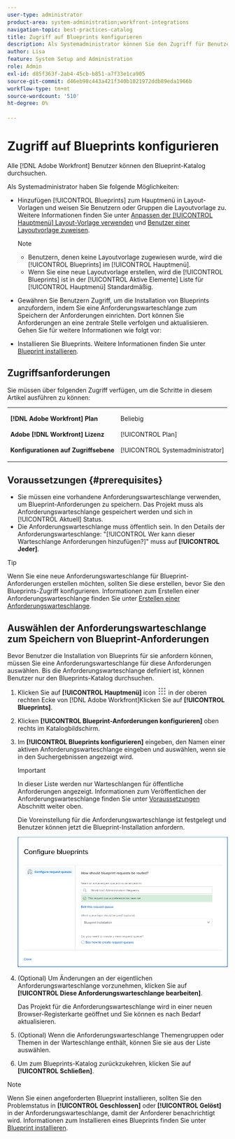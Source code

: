 ```yaml
---
user-type: administrator
product-area: system-administration;workfront-integrations
navigation-topic: best-practices-catalog
title: Zugriff auf Blueprints konfigurieren
description: Als Systemadministrator können Sie den Zugriff für Benutzer aktivieren, um die Installation von Blueprints anzufordern, indem Sie eine Anforderungswarteschlange einrichten, in der die Anforderungen gespeichert werden. Dort können Sie Anforderungen an eine zentrale Stelle verfolgen und aktualisieren.
author: Lisa
feature: System Setup and Administration
role: Admin
exl-id: d85f363f-2ab4-45cb-b851-a7f33e1ca905
source-git-commit: d46eb98c443a421f340b1021972ddb89eda1966b
workflow-type: tm+mt
source-wordcount: '510'
ht-degree: 0%

---
```


# Zugriff auf Blueprints konfigurieren

Alle [!DNL Adobe Workfront] Benutzer können den Blueprint-Katalog durchsuchen.

Als Systemadministrator haben Sie folgende Möglichkeiten:

* Hinzufügen [!UICONTROL Blueprints] zum Hauptmenü in Layout-Vorlagen und weisen Sie Benutzern oder Gruppen die Layoutvorlage zu. Weitere Informationen finden Sie unter [Anpassen der [!UICONTROL Hauptmenü] Layout-Vorlage verwenden](/help/quicksilver/administration-and-setup/customize-workfront/use-layout-templates/customize-main-menu.md) und [Benutzer einer Layoutvorlage zuweisen](/help/quicksilver/administration-and-setup/customize-workfront/use-layout-templates/assign-users-to-layout-template.md).

   >[!NOTE]
   >
   >* Benutzern, denen keine Layoutvorlage zugewiesen wurde, wird die [!UICONTROL Blueprints] im [!UICONTROL Hauptmenü].
   >* Wenn Sie eine neue Layoutvorlage erstellen, wird die [!UICONTROL Blueprints] ist in der [!UICONTROL Aktive Elemente] Liste für [!UICONTROL Hauptmenü] Standardmäßig.



* Gewähren Sie Benutzern Zugriff, um die Installation von Blueprints anzufordern, indem Sie eine Anforderungswarteschlange zum Speichern der Anforderungen einrichten. Dort können Sie Anforderungen an eine zentrale Stelle verfolgen und aktualisieren. Gehen Sie für weitere Informationen wie folgt vor:
* Installieren Sie Blueprints. Weitere Informationen finden Sie unter [Blueprint installieren](../../administration-and-setup/blueprints/blueprints-install.md).

## Zugriffsanforderungen

Sie müssen über folgenden Zugriff verfügen, um die Schritte in diesem Artikel ausführen zu können:

<table style="table-layout:auto"> 
 <col> 
 <col> 
 <tbody> 
  <tr> 
   <td role="rowheader"><strong>[!DNL Adobe Workfront] Plan</strong></td> 
   <td> <p> Beliebig</p> </td> 
  </tr> 
  <tr> 
   <td role="rowheader"><strong>Adobe [!DNL Workfront] Lizenz</strong></td> 
   <td>[!UICONTROL Plan]</td> 
  </tr> 
  <tr> 
   <td role="rowheader"><strong>Konfigurationen auf Zugriffsebene</strong></td> 
   <td> <p>[!UICONTROL Systemadministrator]</p> </td> 
  </tr> 
 </tbody> 
</table>

## Voraussetzungen {#prerequisites}

* Sie müssen eine vorhandene Anforderungswarteschlange verwenden, um Blueprint-Anforderungen zu speichern. Das Projekt muss als Anforderungswarteschlange gespeichert werden und sich in [!UICONTROL Aktuell] Status.
* Die Anforderungswarteschlange muss öffentlich sein. In den Details der Anforderungswarteschlange: &quot;[!UICONTROL Wer kann dieser Warteschlange Anforderungen hinzufügen?]&quot; muss auf **[!UICONTROL Jeder]**.

>[!TIP]
>
>Wenn Sie eine neue Anforderungswarteschlange für Blueprint-Anforderungen erstellen möchten, sollten Sie diese erstellen, bevor Sie den Blueprints-Zugriff konfigurieren. Informationen zum Erstellen einer Anforderungswarteschlange finden Sie unter [Erstellen einer Anforderungswarteschlange](../../manage-work/requests/create-and-manage-request-queues/create-request-queue.md).

## Auswählen der Anforderungswarteschlange zum Speichern von Blueprint-Anforderungen

Bevor Benutzer die Installation von Blueprints für sie anfordern können, müssen Sie eine Anforderungswarteschlange für diese Anforderungen auswählen. Bis die Anforderungswarteschlange definiert ist, können Benutzer nur den Blueprints-Katalog durchsuchen.

1. Klicken Sie auf **[!UICONTROL Hauptmenü]** icon ![](assets/main-menu-icon.png) in der oberen rechten Ecke von [!DNL Adobe Workfront]Klicken Sie auf **[!UICONTROL Blueprints]**.
1. Klicken **[!UICONTROL Blueprint-Anforderungen konfigurieren]** oben rechts im Katalogbildschirm.

   <!--
   <li value="3" data-mc-conditions="QuicksilverOrClassic.Draft mode"> <p>In the <strong>Configure blueprints</strong> dialog, ensure that the <strong>Configure request queues</strong> tab is selected.</p> </li>
   -->

1. Im **[!UICONTROL Blueprints konfigurieren]** eingeben, den Namen einer aktiven Anforderungswarteschlange eingeben und auswählen, wenn sie in den Suchergebnissen angezeigt wird.

   >[!IMPORTANT]
   >
   >In dieser Liste werden nur Warteschlangen für öffentliche Anforderungen angezeigt. Informationen zum Veröffentlichen der Anforderungswarteschlange finden Sie unter [Voraussetzungen](#prerequisites) Abschnitt weiter oben.

   Die Voreinstellung für die Anforderungswarteschlange ist festgelegt und Benutzer können jetzt die Blueprint-Installation anfordern.

   ![Anforderungswarteschlange konfigurieren](assets/Blueprints_access_setup_request_queue.png)

1. (Optional) Um Änderungen an der eigentlichen Anforderungswarteschlange vorzunehmen, klicken Sie auf **[!UICONTROL Diese Anforderungswarteschlange bearbeiten]**.

   Das Projekt für die Anforderungswarteschlange wird in einer neuen Browser-Registerkarte geöffnet und Sie können es nach Bedarf aktualisieren.

1. (Optional) Wenn die Anforderungswarteschlange Themengruppen oder Themen in der Warteschlange enthält, können Sie sie aus der Liste auswählen.
1. Um zum Blueprints-Katalog zurückzukehren, klicken Sie auf **[!UICONTROL Schließen]**.

>[!NOTE]
>
>Wenn Sie einen angeforderten Blueprint installieren, sollten Sie den Problemstatus in **[!UICONTROL Geschlossen]** oder **[!UICONTROL Gelöst]** in der Anforderungswarteschlange, damit der Anforderer benachrichtigt wird. Informationen zum Installieren eines Blueprints finden Sie unter [Blueprint installieren](../../administration-and-setup/blueprints/blueprints-install.md).

